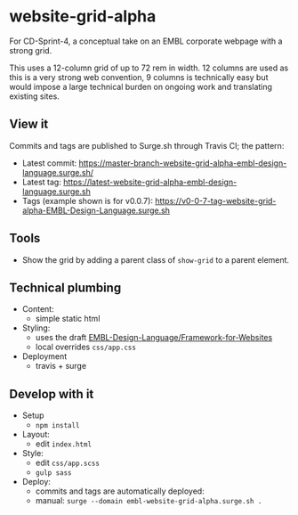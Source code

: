# website-grid-alpha
For CD-Sprint-4, a conceptual take on an EMBL corporate webpage with a strong grid.

This uses a 12-column grid of up to 72 rem in width. 12 columns are used as this is a very strong web convention, 9 columns is technically easy but would impose a large technical burden on ongoing work and translating existing sites.

## View it

Commits and tags are published to Surge.sh through Travis CI; the pattern:

- Latest commit:
https://master-branch-website-grid-alpha-embl-design-language.surge.sh/
- Latest tag: https://latest-website-grid-alpha-embl-design-language.surge.sh
- Tags (example shown is for v0.0.7):  https://v0-0-7-tag-website-grid-alpha-EMBL-Design-Language.surge.sh

## Tools

- Show the grid by adding a parent class of `show-grid` to a parent element.

## Technical plumbing

- Content:
  - simple static html
- Styling:
  - uses the draft [EMBL-Design-Language/Framework-for-Websites](https://github.com/EMBL-Design-Language/Framework-for-Websites)
  - local overrides `css/app.css`
- Deployment
  - travis + surge

## Develop with it

- Setup
  - `npm install`
- Layout:
  - edit `index.html`
- Style:
  - edit `css/app.scss`
  - `gulp sass`
- Deploy:
  - commits and tags are automatically deployed:
  - manual: `surge --domain embl-website-grid-alpha.surge.sh .`
